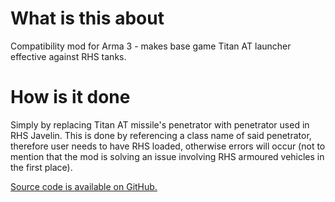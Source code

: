 # What is this about
Compatibility mod for Arma 3 - makes base game Titan AT launcher effective against RHS tanks.

# How is it done
Simply by replacing Titan AT missile's penetrator with penetrator used in RHS Javelin. This is done by referencing a class name of said penetrator, therefore user needs to have RHS loaded, otherwise errors will occur (not to mention that the mod is solving an issue involving RHS armoured vehicles in the first place).

[Source code is available on GitHub.](https://github.com/PointForward/arma-compat-rhs-titan)